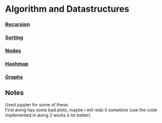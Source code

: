# Algorithm and Datastructures


### [Recursion](https://jesper-hustad.github.io/AlgDat/recursion/site.html)

### [Sorting](https://jesper-hustad.github.io/AlgDat/sorting/Sorting.html)

### [Nodes](https://jesper-hustad.github.io/AlgDat/nodes/tree.html)

### [Hashmap](https://jesper-hustad.github.io/AlgDat/hashmap/Hashtable.html)

### [Graphs](https://jesper-hustad.github.io/AlgDat/graphs/graphs.html)


## Notes

Used jupyter for some of these.  
First øving has some bad plots, maybe i will redo it sometime (use the code implemented in øving 2 works a lot better).  
